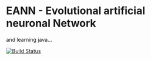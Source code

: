 # EANN - Evolutional artificial neuronal Network
and learning java...

[![Build Status](https://travis-ci.org/ufobat/EANN.svg?branch=master)](https://travis-ci.org/ufobat/EANN)